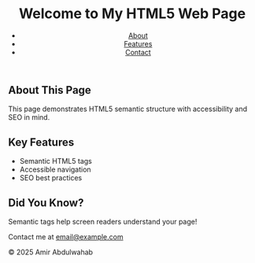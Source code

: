<!DOCTYPE html>
<html lang="en">
<head>
  <meta charset="UTF-8">
  <title>My Accessible HTML5 Web Page</title>
  <meta name="description" content="A simple, accessible, and SEO-friendly web page built with HTML5 semantic tags.">
  <meta name="viewport" content="width=device-width, initial-scale=1.0">
</head>
<body>
  <header>
    <h1>Welcome to My HTML5 Web Page</h1>
    <nav aria-label="Main Navigation">
      <ul>
        <li><a href="#about">About</a></li>
        <li><a href="#features">Features</a></li>
        <li><a href="#contact">Contact</a></li>
      </ul>
    </nav>
  </header>

  <main>
    <article>
      <section id="about">
        <h2>About This Page</h2>
        <p>This page demonstrates HTML5 semantic structure with accessibility and SEO in mind.</p>
      </section>
      <section id="features">
        <h2>Key Features</h2>
        <ul>
          <li>Semantic HTML5 tags</li>
          <li>Accessible navigation</li>
          <li>SEO best practices</li>
        </ul>
      </section>
    </article>
    <aside>
      <h2>Did You Know?</h2>
      <p>Semantic tags help screen readers understand your page!</p>
    </aside>
  </main>

  <footer>
    <p>Contact me at <a href="mailto:amirabdulwahab3122@gmail.com">email@example.com</a></p>
    <p>&copy; 2025 Amir Abdulwahab</p>
  </footer>
</body>
</html>

